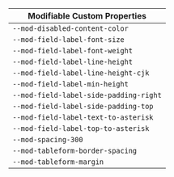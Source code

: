 | Modifiable Custom Properties           |
| -------------------------------------- |
| `--mod-disabled-content-color`         |
| `--mod-field-label-font-size`          |
| `--mod-field-label-font-weight`        |
| `--mod-field-label-line-height`        |
| `--mod-field-label-line-height-cjk`    |
| `--mod-field-label-min-height`         |
| `--mod-field-label-side-padding-right` |
| `--mod-field-label-side-padding-top`   |
| `--mod-field-label-text-to-asterisk`   |
| `--mod-field-label-top-to-asterisk`    |
| `--mod-spacing-300`                    |
| `--mod-tableform-border-spacing`       |
| `--mod-tableform-margin`               |
